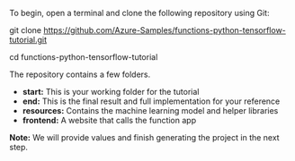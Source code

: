To begin, open a terminal and clone the following repository using Git:


git clone https://github.com/Azure-Samples/functions-python-tensorflow-tutorial.git

cd functions-python-tensorflow-tutorial

The repository contains a few folders.
- **start:** This is your working folder for the tutorial
- **end:** This is the final result and full implementation for your reference
- **resources:** Contains the machine learning model and helper libraries
- **frontend:** A website that calls the function app

**Note:** We will provide values and finish generating the project in the next step.